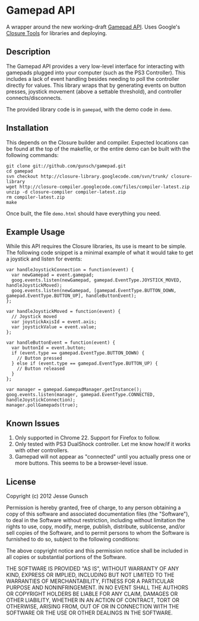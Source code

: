 # Gamepad API

A wrapper around the new working-draft
[Gamepad API](http://www.w3.org/TR/gamepad/). Uses Google's
[Closure Tools](https://developers.google.com/closure/) for libraries and
deploying.

## Description

The Gamepad API provides a very low-level interface for interacting with gamepads
plugged into your computer (such as the PS3 Controller). This includes a lack of
event handling besides needing to poll the controller directly for values. This
library wraps that by generating events on button presses, joystick movement
(above a settable threshold), and controller connects/disconnects.

The provided library code is in `gamepad`, with the demo code in `demo`.

## Installation

This depends on the Closure builder and compiler. Expected locations can be
found at the top of the makefile, or the entire demo can be built with the
following commands:

    git clone git://github.com/gunsch/gamepad.git
    cd gamepad
    svn checkout http://closure-library.googlecode.com/svn/trunk/ closure-library
    wget http://closure-compiler.googlecode.com/files/compiler-latest.zip
    unzip -d closure-compiler compiler-latest.zip
    rm compiler-latest.zip
    make

Once built, the file `demo.html` should have everything you need.

## Example Usage

While this API requires the Closure libraries, its use is meant to be simple.
The following code snippet is a minimal example of what it would take to get
a joystick and listen for events:

    var handleJoystickConnection = function(event) {
      var newGamepad = event.gamepad;
      goog.events.listen(newGamepad, gamepad.EventType.JOYSTICK_MOVED, handleJoystickMoved);
      goog.events.listen(newGamepad, [gamepad.EventType.BUTTON_DOWN, gamepad.EventType.BUTTON_UP], handleButtonEvent);
    };

    var handleJoystickMoved = function(event) {
      // Joystick moved
      var joystickAxisId = event.axis;
      var joystickValue = event.value;
    };

    var handleButtonEvent = function(event) {
      var buttonId = event.button;
      if (event.type == gamepad.EventType.BUTTON_DOWN) {
        // Button pressed
      } else if (event.type == gamepad.EventType.BUTTON_UP) {
        // Button released
      }
    };

    var manager = gamepad.GamepadManager.getInstance();
    goog.events.listen(manager, gamepad.EventType.CONNECTED, handleJoystickConnection);
    manager.pollGamepads(true);

## Known Issues

1. Only supported in Chrome 22. Support for Firefox to follow.
1. Only tested with PS3 DualShock controller. Let me know how/if it works with other controllers.
1. Gamepad will not appear as "connected" until you actually press one or more buttons. This seems to be a browser-level issue.

## License

Copyright (c) 2012 Jesse Gunsch

Permission is hereby granted, free of charge, to any person obtaining a copy of
this software and associated documentation files (the "Software"), to deal in
the Software without restriction, including without limitation the rights to
use, copy, modify, merge, publish, distribute, sublicense, and/or sell copies
of the Software, and to permit persons to whom the Software is furnished to do
so, subject to the following conditions:

The above copyright notice and this permission notice shall be included in all
copies or substantial portions of the Software.

THE SOFTWARE IS PROVIDED "AS IS", WITHOUT WARRANTY OF ANY KIND, EXPRESS OR
IMPLIED, INCLUDING BUT NOT LIMITED TO THE WARRANTIES OF MERCHANTABILITY,
FITNESS FOR A PARTICULAR PURPOSE AND NONINFRINGEMENT. IN NO EVENT SHALL THE
AUTHORS OR COPYRIGHT HOLDERS BE LIABLE FOR ANY CLAIM, DAMAGES OR OTHER
LIABILITY, WHETHER IN AN ACTION OF CONTRACT, TORT OR OTHERWISE, ARISING FROM,
OUT OF OR IN CONNECTION WITH THE SOFTWARE OR THE USE OR OTHER DEALINGS IN THE
SOFTWARE.
